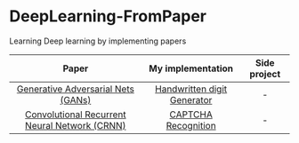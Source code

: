 # DeepLearning-FromPaper
Learning Deep learning by implementing papers

| Paper | My implementation | Side project |
|:-----:|:-----------------:|:------------:|
|[Generative Adversarial Nets (GANs)](https://arxiv.org/abs/1406.2661)| [Handwritten digit Generator](https://github.com/NinaM31/DeepLearning-FromPaper/tree/main/Gans) | - |
| [Convolutional Recurrent Neural Network (CRNN)](https://arxiv.org/abs/1507.05717) | [CAPTCHA Recognition](https://github.com/NinaM31/DeepLearning-FromPaper/tree/main/CRNN) | - |